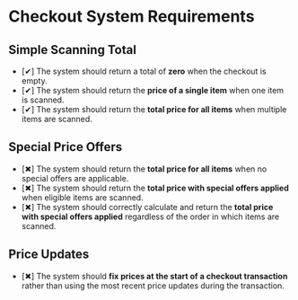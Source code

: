 # Checkout System Requirements

## Simple Scanning Total
- [✔] The system should return a total of **zero** when the checkout is empty. 
- [✔] The system should return the **price of a single item** when one item is scanned.
- [✔] The system should return the **total price for all items** when multiple items are scanned.

## Special Price Offers
- [✖] The system should return the **total price for all items** when no special offers are applicable.
- [✖] The system should return the **total price with special offers applied** when eligible items are scanned.
- [✖] The system should correctly calculate and return the **total price with special offers applied** regardless of the order in which items are scanned.

## Price Updates
- [✖] The system should **fix prices at the start of a checkout transaction** rather than using the most recent price updates during the transaction.